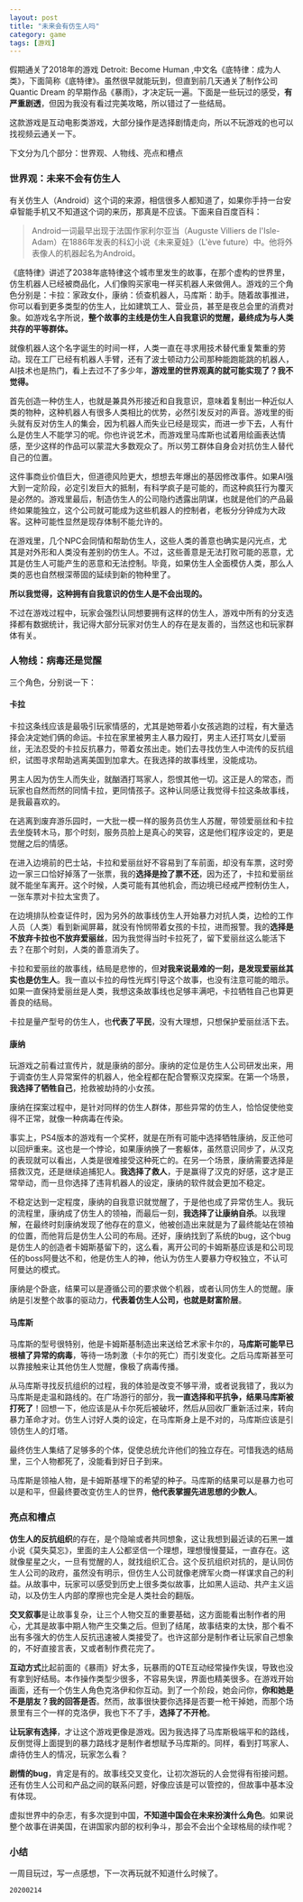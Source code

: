 ```yaml
---
layout: post
title: "未来会有仿生人吗"
category: game
tags: [游戏]
---
```



假期通关了2018年的游戏 Detroit: Become Human ,中文名《底特律：成为人类》，下面简称《底特律》。虽然很早就能玩到，但直到前几天通关了制作公司 Quantic Dream 的早期作品《暴雨》，才决定玩一遍。下面是一些玩过的感受，**有严重剧透**，但因为我没有看过完美攻略，所以错过了一些结局。

这款游戏是互动电影类游戏，大部分操作是选择剧情走向，所以不玩游戏的也可以找视频云通关一下。

下文分为几个部分：世界观、人物线、亮点和槽点

### 世界观：未来不会有仿生人

有关仿生人（Android）这个词的来源，相信很多人都知道了，如果你手持一台安卓智能手机又不知道这个词的来历，那真是不应该。下面来自百度百科：

> Android一词最早出现于法国作家利尔亚当（Auguste Villiers de l'Isle-Adam）在1886年发表的科幻小说《未来夏娃》（L'ève future）中。他将外表像人的机器起名为Android。

《底特律》讲述了2038年底特律这个城市里发生的故事，在那个虚构的世界里，仿生机器人已经被商品化，人们像购买家电一样买机器人来做佣人。游戏的三个角色分别是：卡拉：家政女仆，康纳：侦查机器人，马库斯：助手。随着故事推进，你可以看到更多类型的仿生人，比如建筑工人、营业员，甚至是夜总会里的消费对象。如游戏名字所说，**整个故事的主线是仿生人自我意识的觉醒，最终成为与人类共存的平等群体。**

就像机器人这个名字诞生的时间一样，人类一直在寻求用技术替代重复繁重的劳动。现在工厂已经有机器人手臂，还有了波士顿动力公司那种能跑能跳的机器人，AI技术也是热门，看上去过不了多少年，**游戏里的世界观真的就可能实现了？我不觉得。**

首先创造一种仿生人，也就是兼具外形接近和自我意识，意味着复制出一种近似人类的物种，这种机器人有很多人类相比的优势，必然引发反对的声音。游戏里的街头就有反对仿生人的集会，因为机器人而失业已经是现实，而进一步下去，人有什么是仿生人不能学习的呢。你也许说艺术，而游戏里马库斯也试着用绘画表达情感，至少这样的作品可以蒙混大多数观众了。所以劳工群体自身会对抗仿生人替代自己的位置。

这件事商业价值巨大，但道德风险更大，想想去年爆出的基因修改事件。如果AI强大到一定阶段，必定引发巨大的抵制，有科学疯子是可能的，而这种疯狂行为覆灭是必然的。游戏里最后，制造仿生人的公司隐约透露出阴谋，也就是他们的产品最终如果能独立，这个公司就可能成为这些机器人的控制者，老板分分钟成为大政客。这种可能性显然是现存体制不能允许的。

在游戏里，几个NPC会同情和帮助仿生人，这些人类的善意也确实是闪光点，尤其是对外形和人类没有差别的仿生人。不过，这些善意是无法打败可能的恶意，尤其是仿生人可能产生的恶意和无法控制。毕竟，如果仿生人全面模仿人类，那么人类的恶也自然根深蒂固的延续到新的物种里了。

**所以我觉得，这种拥有自我意识的仿生人是不会出现的。**

不过在游戏过程中，玩家会强烈认同想要拥有这样的仿生人，游戏中所有的分支选择都有数据统计，我记得大部分玩家对仿生人的存在是友善的，当然这也和玩家群体有关。

### 人物线：病毒还是觉醒

三个角色，分别说一下：

#### 卡拉

卡拉这条线应该是最吸引玩家情感的，尤其是她带着小女孩逃跑的过程，有大量选择会决定她们俩的命运。卡拉在家里被男主人暴力殴打，男主人还打骂女儿爱丽丝，无法忍受的卡拉反抗暴力，带着女孩出走。她们去寻找仿生人中流传的反抗组织，试图寻求帮助逃离美国到加拿大。在我选择的故事线里，没能成功。

男主人因为仿生人而失业，就酗酒打骂家人，怨恨其他一切。这正是人的常态，而玩家也自然而然的同情卡拉，更同情孩子。这种认同感让我觉得卡拉这条故事线，是我最喜欢的。

在逃离到废弃游乐园时，一大批一模一样的服务员仿生人苏醒，带领爱丽丝和卡拉去坐旋转木马，那个时刻，服务员脸上是真心的笑容，这是他们程序设定的，更是觉醒之后的情感。

在进入边境前的巴士站，卡拉和爱丽丝好不容易到了车前面，却没有车票，这时旁边一家三口恰好掉落了一张票，我的**选择是捡了票不还**，因为还了，卡拉和爱丽丝就不能坐车离开。这个时候，人类可能有其他机会，而边境已经戒严控制仿生人，一张车票对卡拉太宝贵了。

在边境排队检查证件时，因为另外的故事线仿生人开始暴力对抗人类，边检的工作人员（人类）看到新闻屏幕，就没有怜悯带着女孩的卡拉，进而报警。我的**选择是不放弃卡拉也不放弃爱丽丝**，因为我觉得当时卡拉死了，留下爱丽丝这么能活下去？在那个时刻，人类的善意消失了。

卡拉和爱丽丝的故事线，结局是悲惨的，但**对我来说最难的一刻，是发现爱丽丝其实也是仿生人**。我一直以卡拉的母性光辉引导这个故事，也没有注意可能的暗示。如果一直保持爱丽丝是人类，我想这条故事线也足够丰满吧，卡拉牺牲自己也算更善良的结局。

卡拉是量产型号的仿生人，也**代表了平民**，没有大理想，只想保护爱丽丝活下去。

#### 康纳

玩游戏之前看过宣传片，就是康纳的部分。康纳的定位是仿生人公司研发出来，用于调查仿生人异常案件的机器人，他全程都在配合警察汉克探案。在第一个场景，**我选择了牺牲自己**，抢救被劫持的小女孩。

康纳在探案过程中，是针对同样的仿生人群体，那些异常的仿生人，恰恰促使他变得不正常，就像一种病毒在传染。

事实上，PS4版本的游戏有一个奖杯，就是在所有可能中选择牺牲康纳，反正他可以回炉重来。这也是一个悖论，如果康纳换了一套躯体，虽然意识同步了，从汉克的表现就可以看出，人类是很难接受这种死亡的。在另一个场景，康纳需要选择是搭救汉克，还是继续追捕犯人。**我选择了救人**，于是赢得了汉克的好感，这才是正常举动，而一旦你选择了违背机器人的设定，康纳的软件就会更加不稳定。

不稳定达到一定程度，康纳的自我意识就觉醒了，于是他也成了异常仿生人。我玩的流程里，康纳成了仿生人的领袖，而最后一刻，**我选择了让康纳自杀**。以我理解，在最终时刻康纳发现了他存在的意义，他被创造出来就是为了最终能站在领袖的位置，而他背后是仿生人公司的布局。还好，康纳找到了系统的bug，这个bug是仿生人的创造者卡姆斯基留下的，这么看，离开公司的卡姆斯基应该是和公司现任的boss阿曼达不和，他是仿生人的神，他认为仿生人要暴力夺权独立，不认可阿曼达的模式。

康纳是个卧底，结果可以是遵循公司的要求做个机器，或者认同仿生人的觉醒。康纳是引发整个故事的驱动力，**代表着仿生人公司，也就是财富阶层**。

#### 马库斯

马库斯的型号很特别，他是卡姆斯基制造出来送给艺术家卡尔的，**马库斯可能早已根植了异常的病毒**，等待一场刺激（卡尔的死亡）而引发变化。之后马库斯甚至可以靠接触来让其他仿生人觉醒，像极了病毒传播。

从马库斯寻找反抗组织的过程，我的体验是改变不够平滑，或者说我错了，我以为马库斯是走温和路线的。在广场游行的部分，我**一直选择和平抗争，结果马库斯被打死了**！回想一下，他应该是从卡尔死后被破坏，然后从回收厂重新活过来，转向暴力革命才对。仿生人讨好人类的设定，在马库斯身上是不对的，马库斯应该是引领仿生人的灯塔。

最终仿生人集结了足够多的个体，促使总统允许他们的独立存在。可惜我选的结局里，三个人物都死了，没能看到好日子到来。

马库斯是领袖人物，是卡姆斯基埋下的希望的种子。马库斯的结果可以是暴力也可以是和平，但最终要改变仿生人的世界，**他代表掌握先进思想的少数人**。

### 亮点和槽点

**仿生人的反抗组织**的存在，是个隐喻或者共同想象，这让我想到最近读的石黑一雄小说《莫失莫忘》，里面的主人公都坚信一个理想，理想慢慢蔓延，一直存在。这就像星星之火，一旦有觉醒的人，就找组织汇合。这个反抗组织对抗的，是认同仿生人公司的政府，虽然没有明示，但仿生人公司就像老牌军火商一样谋求自己的利益。从故事中，玩家可以感受到历史上很多类似故事，比如黑人运动、共产主义运动，以及仿生人内部的摩擦也完全是人类社会的翻版。

**交叉叙事**是让故事复杂，让三个人物交互的重要基础，这方面能看出制作者的用心，尤其是故事中期人物产生交集之后。但到了结尾，故事结束的太快，那个看不出有多强大的仿生人反抗迅速被人类接受了。也许这部分是制作者让玩家自己想象的，不好直接言表，又或者制作费花完了。

**互动方式**比起前面的《暴雨》好太多，玩暴雨的QTE互动经常操作失误，导致也没有拿到好结局。本作操作类型少很多，不容易失误，界面也精美很多。在游戏开始画面，还有一个仿生人角色克洛伊和你互动。到了一个阶段，她会问你，**你和她是不是朋友？我的回答是否**。然而，故事很快要你选择是否要一枪干掉她，而那个场景里有三个一样的克洛伊，我也下不了手，**选择了不开枪**。

**让玩家有选择**，才让这个游戏更像是游戏。因为我选择了马库斯极端平和的路线，反倒觉得上面提到的暴力路线才是制作者想赋予马库斯的。同样，看到打骂家人、虐待仿生人的情况，玩家怎么看？

**剧情的bug**，肯定是有的。故事线交叉变化，让初次游玩的人会觉得有衔接问题。还有仿生人公司和产品之间的联系问题，好像应该是可以管控的，但故事中基本没有体现。

虚拟世界中的杂志，有多次提到中国，**不知道中国会在未来扮演什么角色**。如果说整个故事在讲美国，在讲国家内部的权利争斗，那会不会出个全球格局的续作呢？

### 小结

一周目玩过，写一点感想，下一次再玩就不知道什么时候了。

`20200214`